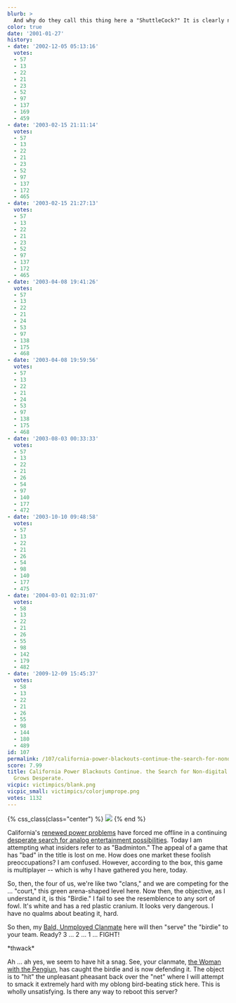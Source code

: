 ```yaml
---
blurb: >
  And why do they call this thing here a "ShuttleCock?" It is clearly neither.
color: true
date: '2001-01-27'
history:
- date: '2002-12-05 05:13:16'
  votes:
  - 57
  - 13
  - 22
  - 21
  - 23
  - 52
  - 97
  - 137
  - 169
  - 459
- date: '2003-02-15 21:11:14'
  votes:
  - 57
  - 13
  - 22
  - 21
  - 23
  - 52
  - 97
  - 137
  - 172
  - 465
- date: '2003-02-15 21:27:13'
  votes:
  - 57
  - 13
  - 22
  - 21
  - 23
  - 52
  - 97
  - 137
  - 172
  - 465
- date: '2003-04-08 19:41:26'
  votes:
  - 57
  - 13
  - 22
  - 21
  - 24
  - 53
  - 97
  - 138
  - 175
  - 468
- date: '2003-04-08 19:59:56'
  votes:
  - 57
  - 13
  - 22
  - 21
  - 24
  - 53
  - 97
  - 138
  - 175
  - 468
- date: '2003-08-03 00:33:33'
  votes:
  - 57
  - 13
  - 22
  - 21
  - 26
  - 54
  - 97
  - 140
  - 177
  - 472
- date: '2003-10-10 09:48:58'
  votes:
  - 57
  - 13
  - 22
  - 21
  - 26
  - 54
  - 98
  - 140
  - 177
  - 475
- date: '2004-03-01 02:31:07'
  votes:
  - 58
  - 13
  - 22
  - 21
  - 26
  - 55
  - 98
  - 142
  - 179
  - 482
- date: '2009-12-09 15:45:37'
  votes:
  - 58
  - 13
  - 22
  - 21
  - 26
  - 55
  - 98
  - 144
  - 180
  - 489
id: 107
permalink: /107/california-power-blackouts-continue-the-search-for-nondigital-entertainment-grows-desperate/
score: 7.99
title: California Power Blackouts Continue. the Search for Non-digital Entertainment
  Grows Desperate.
vicpic: victimpics/blank.png
vicpic_small: victimpics/colorjumprope.png
votes: 1132
---
```


{% css_class(class="center") %}
![](/img/victimpics/colorjumpropebig.png)
{% end %}

California's [renewed power
problems](http://web.archive.org/web/20010127000000/http://www.cnn.com/2001/US/01/26/power.woes.01/index.html)
have forced me offline in a continuing [desperate search for analog
entertainment possibilities](@/victim/99.md). Today I am attempting
what insiders refer to as "Badminton." The appeal of a game that has
"bad" in the title is lost on me. How does one market these foolish
preoccupations? I am confused. However, according to the box, this game
is multiplayer -- which is why I have gathered you here, today.

So, then, the four of us, we're like two "clans," and we are competing
for the ... "court," this green arena-shaped level here. Now then, the
objective, as I understand it, is this "Birdie." I fail to see the
resemblence to any sort of fowl. It's white and has a red plastic
cranium. It looks very dangerous. I have no qualms about beating it,
hard.

So then, my [Bald, Unmployed Clanmate](@/victim/89.md) here will then
"serve" the "birdie" to your team. Ready? 3 ... 2 ... 1 ... FIGHT!

\*thwack\*

Ah ... ah yes, we seem to have hit a snag. See, your clanmate, [the
Woman with the Pengiun](@/victim/38.md), has caught the birdie and is
now defending it. The object is to "hit" the unpleasant pheasant back
over the "net" where I will attempt to smack it extremely hard with my
oblong bird-beating stick here. This is wholly unsatisfying. Is there
any way to reboot this server?
